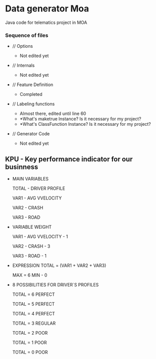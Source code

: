 # Data generator Moa
Java code for telematics project in MOA

### Sequence of files
- // Options
   - Not edited yet
    
- // Internals
   - Not edited yet
    
- // Feature Definition 
    - Completed

- // Labeling functions
    - Almost there, edited until line 60
    - *What's maketrue Instance? Is it necessary for my project?
    - *What's ClassFunction Instance? Is it necessary for my project? 
    
- // Generator Code
   - Not edited yet

## KPU - Key performance indicator for our businness

- MAIN VARIABLES
   
   TOTAL - DRIVER PROFILE
   
   VAR1  - AVG VVELOCITY
   
   VAR2 - CRASH
   
   VAR3 - ROAD

- VARIABLE WEIGHT
  
   VAR1  - AVG VVELOCITY - 1 
   
   VAR2 - CRASH - 3
   
   VAR3 - ROAD - 1

- EXPRESSION
   TOTAL =  (VAR1 + VAR2 + VAR3) 

   MAX  = 6 MIN - 0
   
- 8 POSSIBILITIES FOR DRIVER`S PROFILES

   TOTAL = 6
   PERFECT
   
   TOTAL = 5
   PERFECT
   
   TOTAL = 4
   PERFECT
  
   TOTAL = 3
   REGULAR
   
   TOTAL = 2
   POOR
   
   TOTAL = 1
   POOR
   
   TOTAL = 0
   POOR
